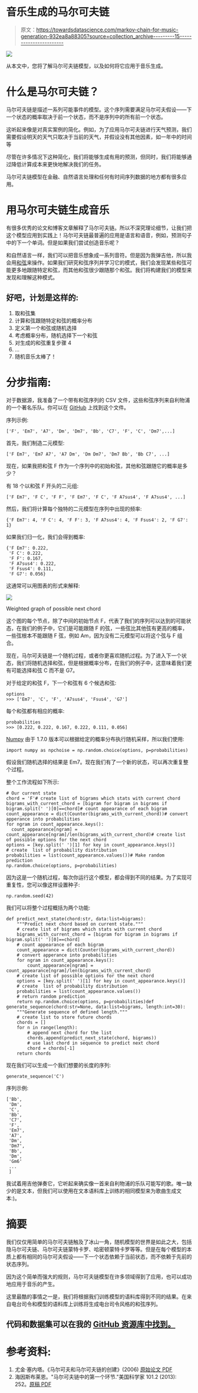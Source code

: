 # 音乐生成的马尔可夫链

> 原文：<https://towardsdatascience.com/markov-chain-for-music-generation-932ea8a88305?source=collection_archive---------15----------------------->

![](img/a4aebbc7fac89daca6a3753901e4c5b1.png)

从本文中，您将了解马尔可夫链模型，以及如何将它应用于音乐生成。

# 什么是马尔可夫链？

马尔可夫链是描述一系列可能事件的模型。这个序列需要满足马尔可夫假设——下一个状态的概率取决于前一个状态，而不是序列中的所有前一个状态。

这听起来像是对真实案例的简化。例如，为了应用马尔可夫链进行天气预测，我们需要假设明天的天气只取决于当前的天气，并假设没有其他因素，如一年中的时间等

尽管在许多情况下这种简化，我们将能够生成有用的预测，但同时，我们将能够通过降低计算成本来更快地解决我们的任务。

马尔可夫链模型在金融、自然语言处理和任何有时间序列数据的地方都有很多应用。

# 用马尔可夫链生成音乐

有很多优秀的论文和博客文章解释了马尔可夫链。所以不深究理论细节，让我们把这个模型应用到实践上！马尔可夫链最普遍的应用是语言和语音，例如，预测句子中的下一个单词。但是如果我们尝试创造音乐呢？

和自然语言一样，我们可以把音乐想象成一系列音符。但是因为我弹吉他，所以我会用[和弦](https://en.wikipedia.org/wiki/Chord_(music))来操作。如果我们研究和弦序列并学习它的模式，我们会发现某些和弦可能更多地跟随特定和弦，而其他和弦很少跟随那个和弦。我们将构建我们的模型来发现和理解这种模式。

## 好吧，计划是这样的:

1.  取和弦集
2.  计算和弦跟随特定和弦的概率分布
3.  定义第一个和弦或随机选择
4.  考虑概率分布，随机选择下一个和弦
5.  对生成的和弦重复步骤 4
6.  …
7.  随机音乐太棒了！

# 分步指南:

对于数据源，我准备了一个带有和弦序列的 CSV 文件，这些和弦序列来自利物浦的一个著名乐队。你可以在 [GitHub](https://github.com/subpath/Markov_chain_for_music_generation/tree/master/data) 上找到这个文件。

序列示例:

```
['F', 'Em7', 'A7', 'Dm', 'Dm7', 'Bb', 'C7', 'F', 'C', 'Dm7',...]
```

首先，我们制造二元模型:

```
['F Em7', 'Em7 A7', 'A7 Dm', 'Dm Dm7', 'Dm7 Bb', 'Bb C7', ...]
```

现在，如果我把和弦 F 作为一个序列中的初始和弦，其他和弦跟随它的概率是多少？

有 18 个以和弦 F 开头的二元组:

```
['F Em7', 'F C', 'F F', 'F Em7', 'F C', 'F A7sus4', 'F A7sus4', ...]
```

然后，我们将计算每个独特的二元模型在序列中出现的频率:

```
{'F Em7': 4, 'F C': 4, 'F F': 3, 'F A7sus4': 4, 'F Fsus4': 2, 'F G7': 1}
```

如果我们归一化，我们会得到概率:

```
{'F Em7': 0.222,
 'F C': 0.222,
 'F F': 0.167,
 'F A7sus4': 0.222,
 'F Fsus4': 0.111,
 'F G7': 0.056}
```

这通常可以用图表的形式来解释:

![](img/8c45dafd2411eb33dc25b1c7bc212e95.png)

Weighted graph of possible next chord

这个图的每个节点，除了中间的初始节点 F，代表了我们的序列可以达到的可能状态，在我们的例子中，它们是可能跟随 F 的弦，一些弦比其他弦有更高的概率，一些弦根本不能跟随 F 弦，例如 Am，因为没有二元模型可以将这个弦与 F 组合。

现在，马尔可夫链是一个随机过程，或者你更喜欢随机过程。为了进入下一个状态，我们将随机选择和弦，但是根据概率分布，在我们的例子中，这意味着我们更有可能选择和弦 C 而不是 G7。

对于给定的和弦 F，下一个和弦有 6 个候选和弦:

```
options
>>> ['Em7', 'C', 'F', 'A7sus4', 'Fsus4', 'G7']
```

每个和弦都有相应的概率:

```
probabilities
>>> [0.222, 0.222, 0.167, 0.222, 0.111, 0.056]
```

[Numpy](https://pypi.org/project/numpy/) 由于 1.7.0 版本可以根据给定的概率分布执行随机采样，所以我们使用:

```
import numpy as npchoise = np.random.choice(options, p=probabilities)
```

假设我们随机选择的结果是 Em7。现在我们有了一个新的状态，可以再次重复整个过程。

整个工作流程如下所示:

```
# Our current state
chord = 'F'# create list of bigrams which stats with current chord
bigrams_with_current_chord = [bigram for bigram in bigrams if bigram.split(' ')[0]==chord]# count appearance of each bigram
count_appearance = dict(Counter(bigrams_with_current_chord))# convert apperance into probabilities
for ngram in count_appearance.keys():
  count_appearance[ngram] = count_appearance[ngram]/len(bigrams_with_current_chord)# create list of possible options for the next chord
options = [key.split(' ')[1] for key in count_appearance.keys()]
# create  list of probability distribution
probabilities = list(count_appearance.values())# Make random prediction
np.random.choice(options, p=probabilities)
```

因为这是一个随机过程，每次你运行这个模型，都会得到不同的结果。为了实现可重复性，您可以像这样设置种子:

```
np.random.seed(42)
```

我们可以将整个过程概括为两个功能:

```
def predict_next_state(chord:str, data:list=bigrams):
    """Predict next chord based on current state."""
    # create list of bigrams which stats with current chord
    bigrams_with_current_chord = [bigram for bigram in bigrams if bigram.split(' ')[0]==chord]
    # count appearance of each bigram
    count_appearance = dict(Counter(bigrams_with_current_chord))
    # convert apperance into probabilities
    for ngram in count_appearance.keys():
        count_appearance[ngram] = count_appearance[ngram]/len(bigrams_with_current_chord)
    # create list of possible options for the next chord
    options = [key.split(' ')[1] for key in count_appearance.keys()]
    # create  list of probability distribution
    probabilities = list(count_appearance.values())
    # return random prediction
    return np.random.choice(options, p=probabilities)def generate_sequence(chord:str=None, data:list=bigrams, length:int=30):
    """Generate sequence of defined length."""
    # create list to store future chords
    chords = []
    for n in range(length):
        # append next chord for the list
        chords.append(predict_next_state(chord, bigrams))
        # use last chord in sequence to predict next chord
        chord = chords[-1]
    return chords
```

现在我们可以生成一个我们想要的长度的序列:

```
generate_sequence('C')
```

序列示例:

```
['Bb',
 'Dm',
 'C',
 'Bb',
 'C7',
 'F',
 'Em7',
 'A7',
 'Dm',
 'Dm7',
 'Bb',
 'Dm',
 'Gm6'
 ...
 ]
```

我试着用吉他弹奏它，它听起来确实像一首来自利物浦的乐队可能写的歌。唯一缺少的是文本，但我们可以使用在文本语料库上训练的相同模型来为歌曲生成文本:)。

# 摘要

我们仅仅用简单的马尔可夫链触及了冰山一角，随机模型的世界是如此之大，包括隐马尔可夫链、马尔可夫链蒙特卡罗、哈密顿蒙特卡罗等等。但是在每个模型的本质上都有相同的马尔可夫假设——下一个状态依赖于当前状态，而不依赖于先前的状态序列。

因为这个简单而强大的规则，马尔可夫链模型在许多领域得到了应用，也可以成功地应用于音乐的产生。

这里最酷的事情之一是，我们将根据我们训练模型的语料库得到不同的结果。在来自电台司令和模型的语料库上训练将生成电台司令风格的和弦序列。

## **代码和数据集可以在我的** [**GitHub 资源库中找到。**](https://github.com/subpath/Markov_chain_for_music_generation)

# 参考资料:

1.  尤金·塞内塔。《马尔可夫和马尔可夫链的创建》(2006) [原始论文 PDF](https://www.csc2.ncsu.edu/conferences/nsmc/MAM2006/seneta.pdf)
2.  海因斯布莱恩。"马尔可夫链中的第一个环节."美国科学家 101.2 (2013): 252。[原稿 PDF](http://www.americanscientist.org/libraries/documents/201321152149545-2013-03Hayes.pdf)